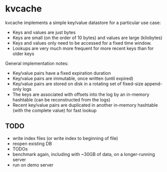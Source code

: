 # kvcache

kvcache implements a simple key/value datastore for a particular use case:

- Keys and values are just bytes
- Keys are small (on the order of 10 bytes) and values are large (kilobytes)
- Keys and values only need to be accessed for a fixed time window.
- Lookups are very much more frequent for more recent keys than for older keys

General implementation notes:

- Key/value pairs have a fixed expiration duration
- Key/value pairs are immutable, once written (until expired)
- Key/value pairs are stored on disk in a rotating set of fixed-size append-only logs
- The keys are associated with offsets into the log by an in-memory hashtable (can be reconstructed from the
  logs)
- Recent key/value pairs are duplicated in another in-memory hashtable (with the complete value) for fast
  lookup

## TODO

- write index files (or write index to beginning of file)
- reopen existing DB
- TODOs
- benchmark again, including with ~30GB of data, on a longer-running server
- run on demo server
